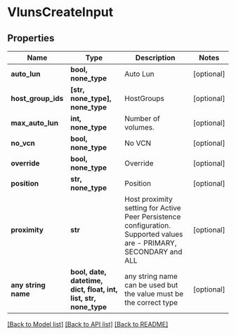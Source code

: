 # VlunsCreateInput


## Properties
Name | Type | Description | Notes
------------ | ------------- | ------------- | -------------
**auto_lun** | **bool, none_type** | Auto Lun | [optional] 
**host_group_ids** | **[str, none_type], none_type** | HostGroups | [optional] 
**max_auto_lun** | **int, none_type** | Number of volumes. | [optional] 
**no_vcn** | **bool, none_type** | No VCN | [optional] 
**override** | **bool, none_type** | Override | [optional] 
**position** | **str, none_type** | Position | [optional] 
**proximity** | **str** | Host proximity setting for Active Peer Persistence configuration. Supported values are - PRIMARY, SECONDARY and ALL | [optional] 
**any string name** | **bool, date, datetime, dict, float, int, list, str, none_type** | any string name can be used but the value must be the correct type | [optional]

[[Back to Model list]](../README.md#documentation-for-models) [[Back to API list]](../README.md#documentation-for-api-endpoints) [[Back to README]](../README.md)


